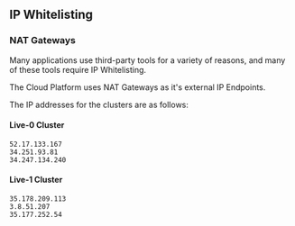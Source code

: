 ## IP Whitelisting

### NAT Gateways

Many applications use third-party tools for a variety of reasons, and many of these tools require IP Whitelisting.

The Cloud Platform uses NAT Gateways as it's external IP Endpoints.

The IP addresses for the clusters are as follows:

#### Live-0 Cluster
```
52.17.133.167
34.251.93.81
34.247.134.240
```

#### Live-1 Cluster
```
35.178.209.113
3.8.51.207
35.177.252.54
```
